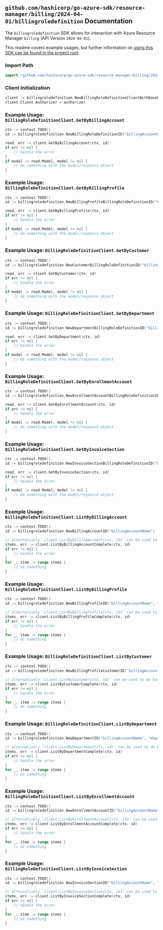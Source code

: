 
## `github.com/hashicorp/go-azure-sdk/resource-manager/billing/2024-04-01/billingroledefinition` Documentation

The `billingroledefinition` SDK allows for interaction with Azure Resource Manager `billing` (API Version `2024-04-01`).

This readme covers example usages, but further information on [using this SDK can be found in the project root](https://github.com/hashicorp/go-azure-sdk/tree/main/docs).

### Import Path

```go
import "github.com/hashicorp/go-azure-sdk/resource-manager/billing/2024-04-01/billingroledefinition"
```


### Client Initialization

```go
client := billingroledefinition.NewBillingRoleDefinitionClientWithBaseURI("https://management.azure.com")
client.Client.Authorizer = authorizer
```


### Example Usage: `BillingRoleDefinitionClient.GetByBillingAccount`

```go
ctx := context.TODO()
id := billingroledefinition.NewBillingRoleDefinitionID("billingAccountName", "billingRoleDefinitionName")

read, err := client.GetByBillingAccount(ctx, id)
if err != nil {
	// handle the error
}
if model := read.Model; model != nil {
	// do something with the model/response object
}
```


### Example Usage: `BillingRoleDefinitionClient.GetByBillingProfile`

```go
ctx := context.TODO()
id := billingroledefinition.NewBillingProfileBillingRoleDefinitionID("billingAccountName", "billingProfileName", "billingRoleDefinitionName")

read, err := client.GetByBillingProfile(ctx, id)
if err != nil {
	// handle the error
}
if model := read.Model; model != nil {
	// do something with the model/response object
}
```


### Example Usage: `BillingRoleDefinitionClient.GetByCustomer`

```go
ctx := context.TODO()
id := billingroledefinition.NewCustomerBillingRoleDefinitionID("billingAccountName", "billingProfileName", "customerName", "billingRoleDefinitionName")

read, err := client.GetByCustomer(ctx, id)
if err != nil {
	// handle the error
}
if model := read.Model; model != nil {
	// do something with the model/response object
}
```


### Example Usage: `BillingRoleDefinitionClient.GetByDepartment`

```go
ctx := context.TODO()
id := billingroledefinition.NewDepartmentBillingRoleDefinitionID("billingAccountName", "departmentName", "billingRoleDefinitionName")

read, err := client.GetByDepartment(ctx, id)
if err != nil {
	// handle the error
}
if model := read.Model; model != nil {
	// do something with the model/response object
}
```


### Example Usage: `BillingRoleDefinitionClient.GetByEnrollmentAccount`

```go
ctx := context.TODO()
id := billingroledefinition.NewEnrollmentAccountBillingRoleDefinitionID("billingAccountName", "enrollmentAccountName", "billingRoleDefinitionName")

read, err := client.GetByEnrollmentAccount(ctx, id)
if err != nil {
	// handle the error
}
if model := read.Model; model != nil {
	// do something with the model/response object
}
```


### Example Usage: `BillingRoleDefinitionClient.GetByInvoiceSection`

```go
ctx := context.TODO()
id := billingroledefinition.NewInvoiceSectionBillingRoleDefinitionID("billingAccountName", "billingProfileName", "invoiceSectionName", "billingRoleDefinitionName")

read, err := client.GetByInvoiceSection(ctx, id)
if err != nil {
	// handle the error
}
if model := read.Model; model != nil {
	// do something with the model/response object
}
```


### Example Usage: `BillingRoleDefinitionClient.ListByBillingAccount`

```go
ctx := context.TODO()
id := billingroledefinition.NewBillingAccountID("billingAccountName")

// alternatively `client.ListByBillingAccount(ctx, id)` can be used to do batched pagination
items, err := client.ListByBillingAccountComplete(ctx, id)
if err != nil {
	// handle the error
}
for _, item := range items {
	// do something
}
```


### Example Usage: `BillingRoleDefinitionClient.ListByBillingProfile`

```go
ctx := context.TODO()
id := billingroledefinition.NewBillingProfileID("billingAccountName", "billingProfileName")

// alternatively `client.ListByBillingProfile(ctx, id)` can be used to do batched pagination
items, err := client.ListByBillingProfileComplete(ctx, id)
if err != nil {
	// handle the error
}
for _, item := range items {
	// do something
}
```


### Example Usage: `BillingRoleDefinitionClient.ListByCustomer`

```go
ctx := context.TODO()
id := billingroledefinition.NewBillingProfileCustomerID("billingAccountName", "billingProfileName", "customerName")

// alternatively `client.ListByCustomer(ctx, id)` can be used to do batched pagination
items, err := client.ListByCustomerComplete(ctx, id)
if err != nil {
	// handle the error
}
for _, item := range items {
	// do something
}
```


### Example Usage: `BillingRoleDefinitionClient.ListByDepartment`

```go
ctx := context.TODO()
id := billingroledefinition.NewDepartmentID("billingAccountName", "departmentName")

// alternatively `client.ListByDepartment(ctx, id)` can be used to do batched pagination
items, err := client.ListByDepartmentComplete(ctx, id)
if err != nil {
	// handle the error
}
for _, item := range items {
	// do something
}
```


### Example Usage: `BillingRoleDefinitionClient.ListByEnrollmentAccount`

```go
ctx := context.TODO()
id := billingroledefinition.NewEnrollmentAccountID("billingAccountName", "enrollmentAccountName")

// alternatively `client.ListByEnrollmentAccount(ctx, id)` can be used to do batched pagination
items, err := client.ListByEnrollmentAccountComplete(ctx, id)
if err != nil {
	// handle the error
}
for _, item := range items {
	// do something
}
```


### Example Usage: `BillingRoleDefinitionClient.ListByInvoiceSection`

```go
ctx := context.TODO()
id := billingroledefinition.NewInvoiceSectionID("billingAccountName", "billingProfileName", "invoiceSectionName")

// alternatively `client.ListByInvoiceSection(ctx, id)` can be used to do batched pagination
items, err := client.ListByInvoiceSectionComplete(ctx, id)
if err != nil {
	// handle the error
}
for _, item := range items {
	// do something
}
```
